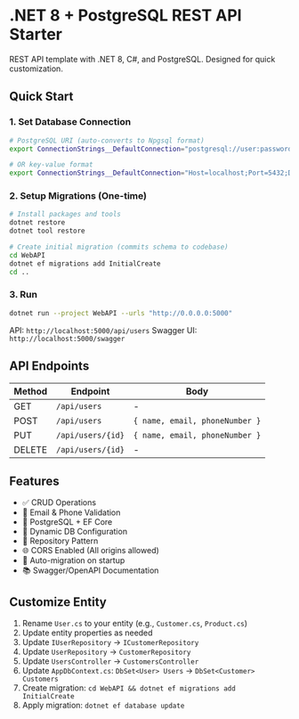 # .NET 8 + PostgreSQL REST API Starter

REST API template with .NET 8, C#, and PostgreSQL. Designed for quick customization.

## Quick Start

### 1. Set Database Connection
```bash
# PostgreSQL URI (auto-converts to Npgsql format)
export ConnectionStrings__DefaultConnection="postgresql://user:password@host:5432/database"

# OR key-value format
export ConnectionStrings__DefaultConnection="Host=localhost;Port=5432;Database=mydb;Username=postgres;Password=password"
```

### 2. Setup Migrations (One-time)
```bash
# Install packages and tools
dotnet restore
dotnet tool restore

# Create initial migration (commits schema to codebase)
cd WebAPI
dotnet ef migrations add InitialCreate
cd ..
```

### 3. Run
```bash
dotnet run --project WebAPI --urls "http://0.0.0.0:5000"
```

API: `http://localhost:5000/api/users`
Swagger UI: `http://localhost:5000/swagger`

## API Endpoints

| Method | Endpoint | Body |
|--------|----------|------|
| GET | `/api/users` | - |
| POST | `/api/users` | `{ name, email, phoneNumber }` |
| PUT | `/api/users/{id}` | `{ name, email, phoneNumber }` |
| DELETE | `/api/users/{id}` | - |

## Features

- ✅ CRUD Operations
- 📧 Email & Phone Validation
- 🐘 PostgreSQL + EF Core
- 🔄 Dynamic DB Configuration
- 🎯 Repository Pattern
- 🌐 CORS Enabled (All origins allowed)
- 🚀 Auto-migration on startup
- 📚 Swagger/OpenAPI Documentation

## Customize Entity

1. Rename `User.cs` to your entity (e.g., `Customer.cs`, `Product.cs`)
2. Update entity properties as needed
3. Update `IUserRepository` → `ICustomerRepository`
4. Update `UserRepository` → `CustomerRepository`
5. Update `UsersController` → `CustomersController`
6. Update `AppDbContext.cs`: `DbSet<User> Users` → `DbSet<Customer> Customers`
7. Create migration: `cd WebAPI && dotnet ef migrations add InitialCreate`
8. Apply migration: `dotnet ef database update`
 